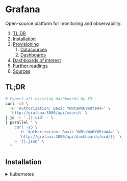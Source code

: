 # Grafana

Open-source platform for monitoring and observability.

1. [TL;DR](#tldr)
1. [Installation](#installation)
1. [Provisioning](#provisioning)
   1. [Datasources](#datasources)
   1. [Dashboards](#dashboards)
1. [Dashboards of interest](#dashboards-of-interest)
1. [Further readings](#further-readings)
1. [Sources](#sources)

## TL;DR

```sh
# Export all existing dashboards by ID.
curl -sS \
  -H 'Authorization: Basic YWRtaW46YWRtaW4=' \
  'http://grafana:3000/api/search' \
| jq -r '.[].uid' - \
| parallel " \
    curl -sS \
      -H 'Authorization: Basic YWRtaW46YWRtaW4=' \
      'http://grafana:3000/api/dashboards/uid/{}' \
    > '{}.json' \
  "
```

## Installation

<details>
  <summary>kubernetes</summary>

```sh
helm repo add 'grafana' 'https://grafana.github.io/helm-charts'
helm -n 'monitoring' upgrade -i --create-namespace 'grafana' 'grafana/grafana'

helm -n 'monitoring' upgrade -i --create-namespace --repo 'https://grafana.github.io/helm-charts' 'grafana' 'grafana'
```

Access components:

| Component | From within the cluster                   |
| --------- | ----------------------------------------- |
| Server    | `grafana.monitoring.svc.cluster.local:80` |

```sh
# Access the server
kubectl -n 'monitoring' get secret 'grafana' -o jsonpath='{.data.admin-password}' | base64 --decode
kubectl -n 'monitoring' get pods -l 'app.kubernetes.io/name=grafana,app.kubernetes.io/instance=grafana' \
  -o jsonpath='{.items[0].metadata.name}' \
| xargs -I {} kubectl -n 'monitoring' port-forward {} 3000
```

Clean up:

```sh
helm -n 'monitoring' delete 'grafana'
kubectl delete namespace --ignore-not-found 'monitoring'
```

Access Prometheus instances in the same namespace using `http://prometheus-server`

<details>

## Provisioning

See [provision dashboards and data sources] for details.

### Datasources

Data sources can be managed automatically at provisioning by adding YAML configuration files in the
`provisioning/datasources` directory.

Each configuration file can contain a list of `datasources` to add or update during startup.<br/>
If the data source already exists, Grafana reconfigures it to match the provisioned configuration file.

Grafana also deletes the data sources listed in `deleteDatasources` before adding or updating those in the `datasources`
list.

```yml
---
apiVersion: 1
datasources:
  - id: 1
    name: Prometheus
    orgId: 1
    uid: a17feb01-a0c1-432e-8ef5-7b277cb0b32b
    type: prometheus
    typeName: Prometheus
    typeLogoUrl: public/app/plugins/datasource/prometheus/img/prometheus_logo.svg
    access: proxy
    url: http://prometheus:9090
    user: ''
    database: ''
    basicAuth: false
    isDefault: true
    jsonData:
      httpMethod: POST
    readOnly: false
```

The easiest way to write datasources definitions in the configuration file is to:

1. Login to Grafana as `admin`
1. Manually setup the datasource
1. Issue a `GET /api/datasources` request to Grafana's API to get the datasource configuration

   ```sh
   curl -sS 'http://grafana:3000/api/datasources' -H 'Authorization: Basic YWRtaW46YWRtaW4='
   ```

1. Edit it as YAML
1. Drop the YAML definition into the `provisioning/datasources` directory

```sh
$ curl -sS 'http://grafana:3000/api/datasources' -H 'Authorization: Basic YWRtaW46YWRtaW4=' \
| yq -y '{apiVersion: 1, datasources: .}' - \
| tee '/etc/grafana/provisioning/datasources/default.yml'
apiVersion: 1
datasources:
  - id: 1
    uid: a17feb01-a0c1-432e-8ef5-7b277cb0b32b
    orgId: 1
    name: Prometheus
    type: prometheus
    typeName: Prometheus
    typeLogoUrl: public/app/plugins/datasource/prometheus/img/prometheus_logo.svg
    access: proxy
    url: http://rpi4b.lan:9090
    user: ''
    database: ''
    basicAuth: false
    isDefault: true
    jsonData:
      httpMethod: POST
    readOnly: true
```

### Dashboards

Dashboards can be automatically managed by adding one or more YAML config files in the `provisioning/dashboards`
directory.<br/>
Each config file can contain a list of dashboards `providers` that load dashboards into Grafana from the local
filesystem.

When Grafana starts, it will insert all dashboards available in the configured path, or update them if they are already
present.<br/>
Later on it will poll that path every `updateIntervalSeconds`, look for updated json files and update/insert those into
the database.

```yml
apiVersion: 1
providers:
  - name: dashboards
    folder: ''
    disableDeletion: false
    updateIntervalSeconds: 10
    allowUiUpdates: false
    options:
      path: /var/lib/grafana/dashboards
      foldersFromFilesStructure: true
```

Save existing dashboards like [you would for the datasources][datasources provisioning].<br/>
Save the dashboard definitions in JSON files in the path searched by the provider (e.g. `/var/lib/grafana/dashboards`).

```sh
$ curl -sS \
  -H 'Authorization: Basic YWRtaW46YWRtaW4=' \
  'http://grafana:3000/api/search' \
| jq -r '.[].uid' - \
| parallel " \
    curl -sS \
      -H 'Authorization: Basic YWRtaW46YWRtaW4=' \
      'http://grafana:3000/api/dashboards/uid/{}' \
    > '/var/lib/grafana/dashboards/{}.json' \
  "
```

## Dashboards of interest

| Name                            | Grafana ID | URLs                                                                                                                                                                                           |
| ------------------------------- | ---------- | ---------------------------------------------------------------------------------------------------------------------------------------------------------------------------------------------- |
| Node exporter full              | 1860       | [grafana](https://grafana.com/grafana/dashboards/1860-node-exporter-full/), [github raw](https://raw.githubusercontent.com/rfmoz/grafana-dashboards/master/prometheus/node-exporter-full.json) |
| OpenWRT                         | 11147      | [grafana](https://grafana.com/grafana/dashboards/11147-openwrt/)                                                                                                                               |
| prometheus 2.0 overview         | 3662       | FIXME                                                                                                                                                                                          |
| kubernetes cluster (prometheus) | 6417       | FIXME                                                                                                                                                                                          |
| Nextcloud                       | 9632       | FIXME                                                                                                                                                                                          |

## Further readings

- [Website]
- [Github]
- [HTTP API reference]
- [Prometheus]
- [`containers/monitoring`][containers/monitoring]
- Official [helm chart]

## Sources

All the references in the [further readings] section, plus the following:

- [Provisioning]
- [Provision dashboards and data sources]
- [Data source on startup]
- [Set up prometheus and ingress on kubernetes]
- [How to integrate Prometheus and Grafana on Kubernetes using Helm]

<!--
  Reference
  ═╬═Time══
  -->

<!-- In-article sections -->
[datasources provisioning]: #datasources
[further readings]: #further-readings

<!-- Knowledge base -->
[prometheus]: prometheus.md

<!-- Files -->
[containers/monitoring]: ../containers/monitoring/README.md

<!-- Upstream -->
[data source on startup]: https://community.grafana.com/t/data-source-on-startup/8618/2
[github]: https://github.com/grafana/grafana
[http api reference]: https://grafana.com/docs/grafana/latest/developers/http_api/
[provision dashboards and data sources]: https://grafana.com/tutorials/provision-dashboards-and-data-sources/
[provisioning]: https://grafana.com/docs/grafana/latest/administration/provisioning/
[website]: https://grafana.com
[helm chart]: https://github.com/grafana/helm-charts/tree/main/charts/grafana

<!-- Others -->
[how to integrate prometheus and grafana on kubernetes using helm]: https://semaphoreci.com/blog/prometheus-grafana-kubernetes-helm
[set up prometheus and ingress on kubernetes]: https://blog.gojekengineering.com/diy-how-to-set-up-prometheus-and-ingress-on-kubernetes-d395248e2ba
